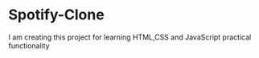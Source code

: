# Spotify-Clone
I am creating this project for learning HTML,CSS and JavaScript practical functionality

